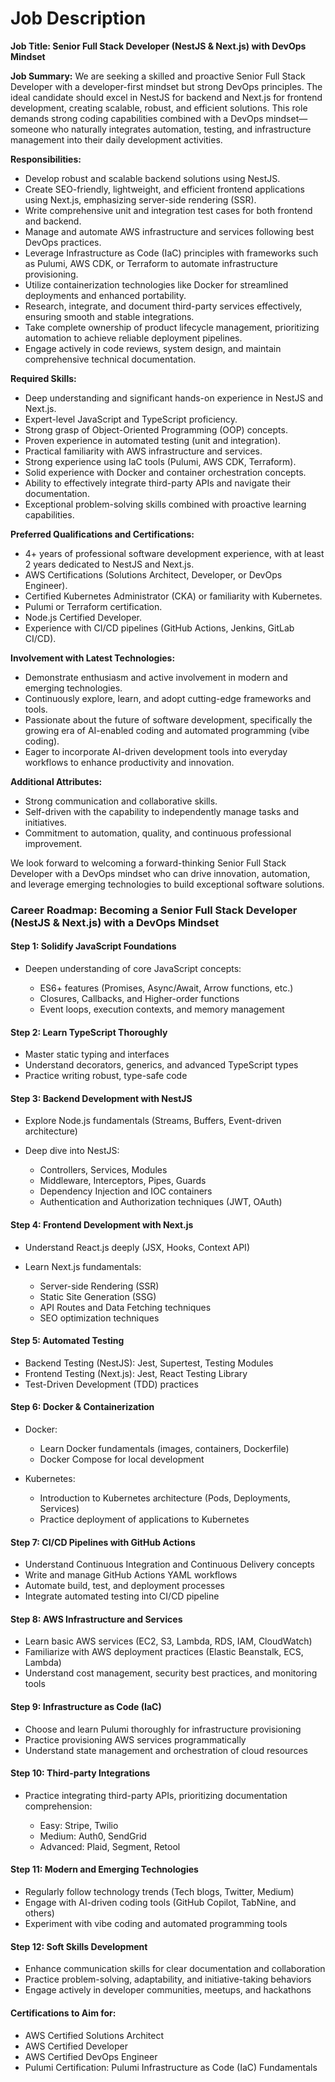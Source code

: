 # Job Description
**Job Title: Senior Full Stack Developer (NestJS & Next.js) with DevOps Mindset**

**Job Summary:**
We are seeking a skilled and proactive Senior Full Stack Developer with a developer-first mindset but strong DevOps principles. The ideal candidate should excel in NestJS for backend and Next.js for frontend development, creating scalable, robust, and efficient solutions. This role demands strong coding capabilities combined with a DevOps mindset—someone who naturally integrates automation, testing, and infrastructure management into their daily development activities.

**Responsibilities:**

* Develop robust and scalable backend solutions using NestJS.
* Create SEO-friendly, lightweight, and efficient frontend applications using Next.js, emphasizing server-side rendering (SSR).
* Write comprehensive unit and integration test cases for both frontend and backend.
* Manage and automate AWS infrastructure and services following best DevOps practices.
* Leverage Infrastructure as Code (IaC) principles with frameworks such as Pulumi, AWS CDK, or Terraform to automate infrastructure provisioning.
* Utilize containerization technologies like Docker for streamlined deployments and enhanced portability.
* Research, integrate, and document third-party services effectively, ensuring smooth and stable integrations.
* Take complete ownership of product lifecycle management, prioritizing automation to achieve reliable deployment pipelines.
* Engage actively in code reviews, system design, and maintain comprehensive technical documentation.

**Required Skills:**

* Deep understanding and significant hands-on experience in NestJS and Next.js.
* Expert-level JavaScript and TypeScript proficiency.
* Strong grasp of Object-Oriented Programming (OOP) concepts.
* Proven experience in automated testing (unit and integration).
* Practical familiarity with AWS infrastructure and services.
* Strong experience using IaC tools (Pulumi, AWS CDK, Terraform).
* Solid experience with Docker and container orchestration concepts.
* Ability to effectively integrate third-party APIs and navigate their documentation.
* Exceptional problem-solving skills combined with proactive learning capabilities.

**Preferred Qualifications and Certifications:**

* 4+ years of professional software development experience, with at least 2 years dedicated to NestJS and Next.js.
* AWS Certifications (Solutions Architect, Developer, or DevOps Engineer).
* Certified Kubernetes Administrator (CKA) or familiarity with Kubernetes.
* Pulumi or Terraform certification.
* Node.js Certified Developer.
* Experience with CI/CD pipelines (GitHub Actions, Jenkins, GitLab CI/CD).

**Involvement with Latest Technologies:**

* Demonstrate enthusiasm and active involvement in modern and emerging technologies.
* Continuously explore, learn, and adopt cutting-edge frameworks and tools.
* Passionate about the future of software development, specifically the growing era of AI-enabled coding and automated programming (vibe coding).
* Eager to incorporate AI-driven development tools into everyday workflows to enhance productivity and innovation.

**Additional Attributes:**

* Strong communication and collaborative skills.
* Self-driven with the capability to independently manage tasks and initiatives.
* Commitment to automation, quality, and continuous professional improvement.

We look forward to welcoming a forward-thinking Senior Full Stack Developer with a DevOps mindset who can drive innovation, automation, and leverage emerging technologies to build exceptional software solutions.


### Career Roadmap: Becoming a Senior Full Stack Developer (NestJS & Next.js) with a DevOps Mindset

#### Step 1: Solidify JavaScript Foundations

* Deepen understanding of core JavaScript concepts:

  * ES6+ features (Promises, Async/Await, Arrow functions, etc.)
  * Closures, Callbacks, and Higher-order functions
  * Event loops, execution contexts, and memory management

#### Step 2: Learn TypeScript Thoroughly

* Master static typing and interfaces
* Understand decorators, generics, and advanced TypeScript types
* Practice writing robust, type-safe code

#### Step 3: Backend Development with NestJS

* Explore Node.js fundamentals (Streams, Buffers, Event-driven architecture)
* Deep dive into NestJS:

  * Controllers, Services, Modules
  * Middleware, Interceptors, Pipes, Guards
  * Dependency Injection and IOC containers
  * Authentication and Authorization techniques (JWT, OAuth)

#### Step 4: Frontend Development with Next.js

* Understand React.js deeply (JSX, Hooks, Context API)
* Learn Next.js fundamentals:

  * Server-side Rendering (SSR)
  * Static Site Generation (SSG)
  * API Routes and Data Fetching techniques
  * SEO optimization techniques

#### Step 5: Automated Testing

* Backend Testing (NestJS): Jest, Supertest, Testing Modules
* Frontend Testing (Next.js): Jest, React Testing Library
* Test-Driven Development (TDD) practices

#### Step 6: Docker & Containerization

* Docker:

  * Learn Docker fundamentals (images, containers, Dockerfile)
  * Docker Compose for local development
* Kubernetes:

  * Introduction to Kubernetes architecture (Pods, Deployments, Services)
  * Practice deployment of applications to Kubernetes

#### Step 7: CI/CD Pipelines with GitHub Actions

* Understand Continuous Integration and Continuous Delivery concepts
* Write and manage GitHub Actions YAML workflows
* Automate build, test, and deployment processes
* Integrate automated testing into CI/CD pipeline

#### Step 8: AWS Infrastructure and Services

* Learn basic AWS services (EC2, S3, Lambda, RDS, IAM, CloudWatch)
* Familiarize with AWS deployment practices (Elastic Beanstalk, ECS, Lambda)
* Understand cost management, security best practices, and monitoring tools

#### Step 9: Infrastructure as Code (IaC)

* Choose and learn Pulumi thoroughly for infrastructure provisioning
* Practice provisioning AWS services programmatically
* Understand state management and orchestration of cloud resources

#### Step 10: Third-party Integrations

* Practice integrating third-party APIs, prioritizing documentation comprehension:

  * Easy: Stripe, Twilio
  * Medium: Auth0, SendGrid
  * Advanced: Plaid, Segment, Retool

#### Step 11: Modern and Emerging Technologies

* Regularly follow technology trends (Tech blogs, Twitter, Medium)
* Engage with AI-driven coding tools (GitHub Copilot, TabNine, and others)
* Experiment with vibe coding and automated programming tools

#### Step 12: Soft Skills Development

* Enhance communication skills for clear documentation and collaboration
* Practice problem-solving, adaptability, and initiative-taking behaviors
* Engage actively in developer communities, meetups, and hackathons

#### Certifications to Aim for:

* AWS Certified Solutions Architect
* AWS Certified Developer
* AWS Certified DevOps Engineer
* Pulumi Certification: Pulumi Infrastructure as Code (IaC) Fundamentals


